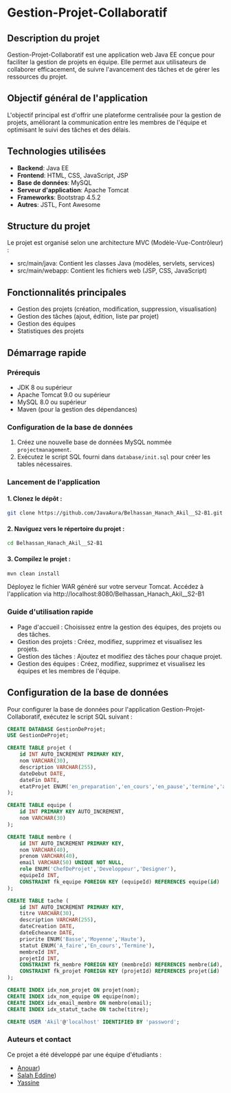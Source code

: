 # Gestion-Projet-Collaboratif

## Description du projet
Gestion-Projet-Collaboratif est une application web Java EE conçue pour faciliter la gestion de projets en équipe. Elle permet aux utilisateurs de collaborer efficacement, de suivre l'avancement des tâches et de gérer les ressources du projet.

## Objectif général de l'application
L'objectif principal est d'offrir une plateforme centralisée pour la gestion de projets, améliorant la communication entre les membres de l'équipe et optimisant le suivi des tâches et des délais.

## Technologies utilisées
- **Backend**: Java EE
- **Frontend**: HTML, CSS, JavaScript, JSP
- **Base de données**: MySQL
- **Serveur d'application**: Apache Tomcat
- **Frameworks**: Bootstrap 4.5.2
- **Autres**: JSTL, Font Awesome

## Structure du projet
Le projet est organisé selon une architecture MVC (Modèle-Vue-Contrôleur) :
+ src/main/java: Contient les classes Java (modèles, servlets, services)
+ src/main/webapp: Contient les fichiers web (JSP, CSS, JavaScript)
## Fonctionnalités principales
- Gestion des projets (création, modification, suppression, visualisation)
- Gestion des tâches (ajout, édition, liste par projet)
- Gestion des équipes
- Statistiques des projets

## Démarrage rapide

### Prérequis
- JDK 8 ou supérieur
- Apache Tomcat 9.0 ou supérieur
- MySQL 8.0 ou supérieur
- Maven (pour la gestion des dépendances)

### Configuration de la base de données
1. Créez une nouvelle base de données MySQL nommée `projectmanagement`.
2. Exécutez le script SQL fourni dans `database/init.sql` pour créer les tables nécessaires.

### Lancement de l'application
#### 1. Clonez le dépôt :
   ```bash
   git clone https://github.com/JavaAura/Belhassan_Hanach_Akil__S2-B1.git
   ```

#### 2. Naviguez vers le répertoire du projet :
```bash
cd Belhassan_Hanach_Akil__S2-B1
   ```
#### 3. Compilez le projet :
```bash
mvn clean install
```
Déployez le fichier WAR généré sur votre serveur Tomcat.
Accédez à l'application via http://localhost:8080/Belhassan_Hanach_Akil__S2-B1


### Guide d'utilisation rapide
- Page d'accueil : Choisissez entre la gestion des équipes, des projets ou des tâches.
- Gestion des projets : Créez, modifiez, supprimez et visualisez les projets.
- Gestion des tâches : Ajoutez et modifiez des tâches pour chaque projet.
- Gestion des équipes : Créez, modifiez, supprimez et visualisez les équipes et les membres de l'équipe.

## Configuration de la base de données

Pour configurer la base de données pour l'application Gestion-Projet-Collaboratif, exécutez le script SQL suivant :

```sql
CREATE DATABASE GestionDeProjet;
USE GestionDeProjet;

CREATE TABLE projet (
    id INT AUTO_INCREMENT PRIMARY KEY,
    nom VARCHAR(30),
    description VARCHAR(255),
    dateDebut DATE,
    dateFin DATE,
    etatProjet ENUM('en_preparation','en_cours','en_pause','termine','annule')
);

CREATE TABLE equipe (
    id INT PRIMARY KEY AUTO_INCREMENT,
    nom VARCHAR(30)
);

CREATE TABLE membre (
    id INT AUTO_INCREMENT PRIMARY KEY,
    nom VARCHAR(40),
    prenom VARCHAR(40),
    email VARCHAR(50) UNIQUE NOT NULL,
    role ENUM('ChefDeProjet','Developpeur','Designer'),
    equipeId INT,
    CONSTRAINT fk_equipe FOREIGN KEY (equipeId) REFERENCES equipe(id)
);

CREATE TABLE tache (
    id INT AUTO_INCREMENT PRIMARY KEY,
    titre VARCHAR(30),
    description VARCHAR(255),
    dateCreation DATE,
    dateEcheance DATE,
    priorite ENUM('Basse','Moyenne','Haute'),
    statut ENUM('A_faire','En_cours','Termine'),
    membreId INT,
    projetId INT,
    CONSTRAINT fk_membre FOREIGN KEY (membreId) REFERENCES membre(id),
    CONSTRAINT fk_projet FOREIGN KEY (projetId) REFERENCES projet(id)
);

CREATE INDEX idx_nom_projet ON projet(nom);
CREATE INDEX idx_nom_equipe ON equipe(nom);
CREATE INDEX idx_email_membre ON membre(email);
CREATE INDEX idx_statut_tache ON tache(titre);

CREATE USER 'Akil'@'localhost' IDENTIFIED BY 'password';
```

### Auteurs et contact
Ce projet a été développé par une équipe d'étudiants :

- [Anouar](https://github.com/BelAnouar))
- [Salah Eddine](https://github.com/AkilSalah))
- [Yassine](https://github.com/Yassinean)
